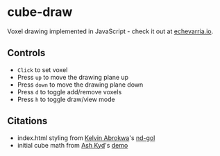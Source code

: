 # cube-draw
Voxel drawing implemented in JavaScript - check it out at <a href='http://echevarria.io/code/cube-draw/'>echevarria.io</a>.

## Controls
<ul>
  <li><code>Click</code> to set voxel</li>
  <li>Press <code>up</code> to move the drawing plane up</li>
  <li>Press <code>down</code> to move the drawing plane down</li>
  <li>Press <code>d</code> to toggle add/remove voxels</li>
  <li>Press <code>h</code> to toggle draw/view mode</li>
</ul>

## Citations
<ul>
  <li>index.html styling from <a href = https://github.com/kelvinabrokwa>Kelvin Abrokwa</a>'s <a href = https://github.com/kelvinabrokwa/nd-gol/>nd-gol</a></li>
  <li>initial cube math from <a href = https://github.com/AshKyd>Ash Kyd</a>'s <a href = https://codepen.io/AshKyd/pen/JKGVmY>demo</a></li>
</ul>
